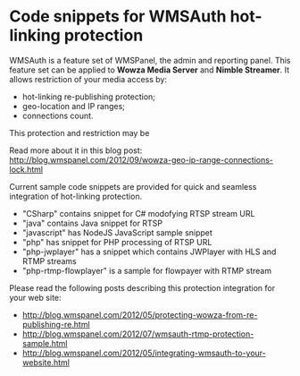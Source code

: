 Code snippets for WMSAuth hot-linking protection
=====================

WMSAuth is a feature set of WMSPanel, the admin and reporting panel. This feature set can be applied to **Wowza Media Server** and **Nimble Streamer**. It allows restriction of your media access by:
- hot-linking re-publishing protection;
- geo-location and IP ranges;
- connections count.

This protection and restriction may be 

Read more about it in this blog post: http://blog.wmspanel.com/2012/09/wowza-geo-ip-range-connections-lock.html

Current sample code snippets are provided for quick and seamless integration of hot-linking protection.

- "CSharp" contains snippet for C# modofying RTSP stream URL
- "java" contains Java snippet for RTSP
- "javascript" has NodeJS JavaScript sample snippet
- "php" has snippet for PHP processing of RTSP URL
- "php-jwplayer" has a snippet which contains JWPlayer with HLS and RTMP streams
- "php-rtmp-flowplayer" is a sample for flowpayer with RTMP stream

Please read the following posts describing this protection integration for your web site:
- http://blog.wmspanel.com/2012/05/protecting-wowza-from-re-publishing-re.html
- http://blog.wmspanel.com/2012/07/wmsauth-rtmp-protection-sample.html
- http://blog.wmspanel.com/2012/05/integrating-wmsauth-to-your-website.html



